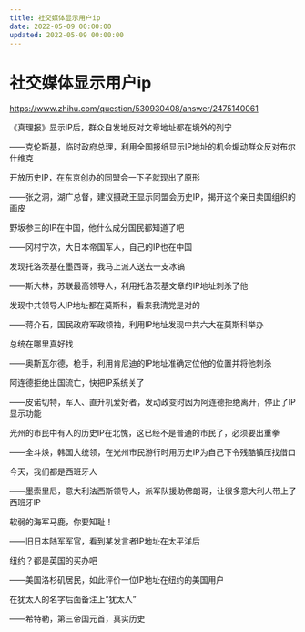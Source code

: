 ```yaml
---
title: 社交媒体显示用户ip
date: 2022-05-09 00:00:00
updated: 2022-05-09 00:00:00
---
```


# 社交媒体显示用户ip

https://www.zhihu.com/question/530930408/answer/2475140061

《真理报》显示IP后，群众自发地反对文章地址都在境外的列宁

——克伦斯基，临时政府总理，利用全国报纸显示IP地址的机会煽动群众反对布尔什维克

开放历史IP，在东京创办的同盟会一下子就现出了原形

——张之洞，湖广总督，建议摄政王显示同盟会历史IP，揭开这个亲日卖国组织的画皮

野坂参三的IP在中国，他什么成分国民都知道了吧

——冈村宁次，大日本帝国军人，自己的IP也在中国

发现托洛茨基在墨西哥，我马上派人送去一支冰镐

——斯大林，苏联最高领导人，利用托洛茨基文章的IP地址刺杀了他

发现中共领导人IP地址都在莫斯科，看来我清党是对的

——蒋介石，国民政府军政领袖，利用IP地址发现中共六大在莫斯科举办

总统在哪里真好找

——奥斯瓦尔德，枪手，利用肯尼迪的IP地址准确定位他的位置并将他刺杀

阿连德拒绝出国流亡，快把IP系统关了

——皮诺切特，军人、直升机爱好者，发动政变时因为阿连德拒绝离开，停止了IP显示功能

光州的市民中有人的历史IP在北愧，这已经不是普通的市民了，必须要出重拳

——全斗焕，韩国大统领，在光州市民游行时用历史IP为自己下令残酷镇压找借口

今天，我们都是西班牙人

——墨索里尼，意大利法西斯领导人，派军队援助佛朗哥，让很多意大利人带上了西班牙IP

软弱的海军马鹿，你要知耻！

——旧日本陆军军官，看到某发言者IP地址在太平洋后

纽约？都是英国的买办吧

——美国洛杉矶居民，如此评价一位IP地址在纽约的美国用户

在犹太人的名字后面备注上“犹太人”

——希特勒，第三帝国元首，真实历史
